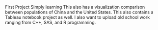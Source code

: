 First Project
Simply learning
This also has a visualization comparison between populations of China and the United States.
This also contains a Tableau notebook project as well.
I also want to upload old school work ranging from C++, SAS, and R programming.
